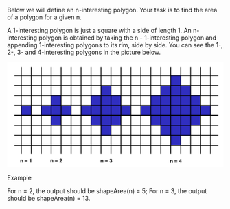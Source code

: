 Below we will define an n-interesting polygon. Your task is to find the area of a polygon for a given n.

A 1-interesting polygon is just a square with a side of length 1. An n-interesting polygon is obtained by taking the n - 1-interesting polygon and appending 1-interesting polygons to its rim, side by side. You can see the 1-, 2-, 3- and 4-interesting polygons in the picture below.

![](area.png?raw=true)

Example

For n = 2, the output should be
shapeArea(n) = 5;
For n = 3, the output should be
shapeArea(n) = 13.